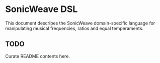 # SonicWeave DSL
This document describes the SonicWeave domain-specific language for manipulating musical frequencies, ratios and equal temperaments.
## TODO
Curate README contents here.
